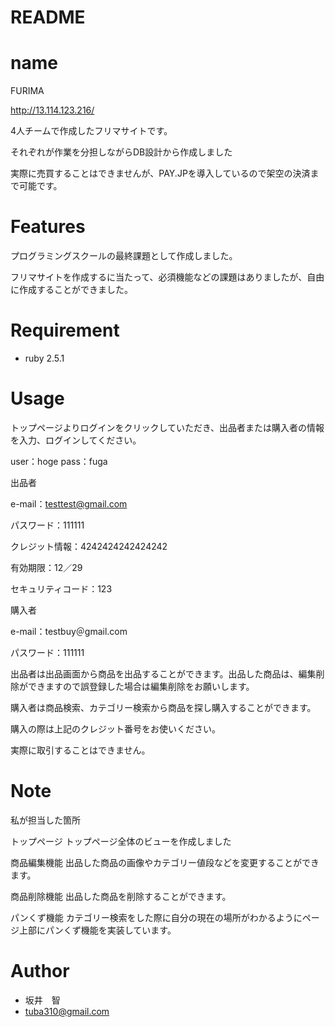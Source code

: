 # README

# name

FURIMA

http://13.114.123.216/

4人チームで作成したフリマサイトです。

それぞれが作業を分担しながらDB設計から作成しました

実際に売買することはできませんが、PAY.JPを導入しているので架空の決済まで可能です。
 
# Features
 
プログラミングスクールの最終課題として作成しました。

フリマサイトを作成するに当たって、必須機能などの課題はありましたが、自由に作成することができました。
 
# Requirement
 
* ruby 2.5.1
 
# Usage

トップページよりログインをクリックしていただき、出品者または購入者の情報を入力、ログインしてください。

user：hoge
pass：fuga
 
出品者

e-mail：testtest@gmail.com

パスワード：111111

クレジット情報：4242424242424242

有効期限：12／29

セキュリティコード：123

購入者

e-mail：testbuy＠gmail.com

パスワード：111111 

出品者は出品画面から商品を出品することができます。出品した商品は、編集削除ができますので誤登録した場合は編集削除をお願いします。

購入者は商品検索、カテゴリー検索から商品を探し購入することができます。

購入の際は上記のクレジット番号をお使いください。

実際に取引することはできません。
# Note
 
私が担当した箇所

トップページ
トップページ全体のビューを作成しました

商品編集機能
出品した商品の画像やカテゴリー値段などを変更することができます。

商品削除機能
出品した商品を削除することができます。

パンくず機能
カテゴリー検索をした際に自分の現在の場所がわかるようにページ上部にパンくず機能を実装しています。

 
# Author
 

* 坂井　智
* tuba310@gmail.com
